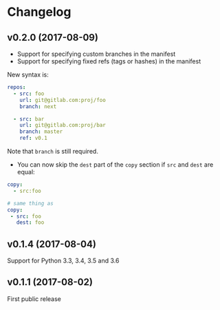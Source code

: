 # Changelog

## v0.2.0 (2017-08-09)

* Support for specifying custom branches in the manifest
* Support for specifying fixed refs (tags or hashes) in the manifest

New syntax is:

```yaml
repos:
  - src: foo
    url: git@gitlab.com:proj/foo
    branch: next

  - src: bar
    url: git@gitlab.com:proj/bar
    branch: master
    ref: v0.1
```

Note that `branch` is still required.

* You can now skip the `dest` part of the `copy` section if `src` and `dest` are
  equal:

```yaml
copy:
  - src:foo

# same thing as
copy:
 - src: foo
   dest: foo
```


## v0.1.4 (2017-08-04)

Support for Python 3.3, 3.4, 3.5 and 3.6

## v0.1.1 (2017-08-02)

First public release
